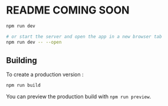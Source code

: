 # README COMING SOON

```bash
npm run dev

# or start the server and open the app in a new browser tab
npm run dev -- --open
```

## Building

To create a production version :

```bash
npm run build
```

You can preview the production build with `npm run preview`.
